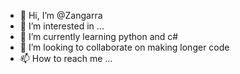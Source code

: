 - 👋 Hi, I’m @Zangarra
- 👀 I’m interested in ...
- 🌱 I’m currently learning python and c#
- 💞️ I’m looking to collaborate on making longer code
- 📫 How to reach me ...

<!---
Zangarra/Zangarra is a ✨ special ✨ repository because its `README.md` (this file) appears on your GitHub profile.
You can click the Preview link to take a look at your changes.
--->
